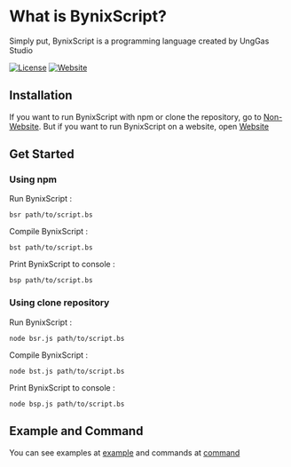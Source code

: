# What is BynixScript?
Simply put, BynixScript is a programming language created by UngGas Studio

[![License](https://img.shields.io/badge/license-MIT-green)](LICENSE)
[![Website](https://img.shields.io/badge/any_text-you_like-blue)](example.com)

## Installation
If you want to run BynixScript with npm or clone the repository, go to [Non-Website](https://github.com/UngGasStudio/BynixScript/blob/secret/non-website.md). But if you want to run BynixScript on a website, open [Website](https://github.com/UngGasStudio/BynixScript/blob/secret/website.md)
## Get Started
### Using npm
Run BynixScript :
```
bsr path/to/script.bs
```
Compile BynixScript :
```
bst path/to/script.bs
```
Print BynixScript to console :
```
bsp path/to/script.bs
```
### Using clone repository
Run BynixScript :
```
node bsr.js path/to/script.bs
```
Compile BynixScript :
```
node bst.js path/to/script.bs
```
Print BynixScript to console :
```
node bsp.js path/to/script.bs
```
## Example and Command
You can see examples at [example](https://github.com/UngGasStudio/BynixScript/blob/secret/example.md) and commands at [command](https://github.com/UngGasStudio/BynixScript/blob/secret/command.md)
